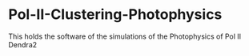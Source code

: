 # Pol-II-Clustering-Photophysics
This holds the software of the simulations of the Photophysics of Pol II Dendra2
